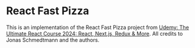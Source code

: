 # React Fast Pizza

This is an implementation of the React Fast Pizza project from [Udemy: The Ultimate React Course 2024: React, Next.js, Redux & More](https://www.udemy.com/course/the-ultimate-react-course/). All credits to Jonas Schmedtmann and the authors.
